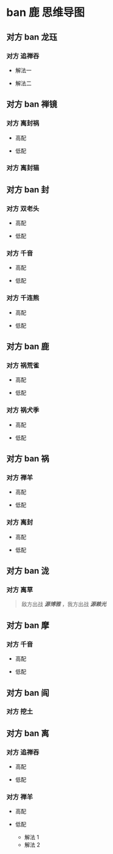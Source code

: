 # ban 鹿 思维导图

## 对方 ban 龙珏

### 对方 追禅吞

- 解法一

  <ShikigamiGroupRow
    :args1="['禅心云外镜', '鬼王酒吞童子', '流光追月神', ['时曜泷夜叉姬', '泷'], '任意']"
    :args2="['禅心云外镜', '鬼王酒吞童子', '流光追月神', '季', ['鬼金羊', '面灵气', '大夜摩天阎魔']]"
  />

- 解法二

  <ShikigamiGroupRow
    :args1="['禅心云外镜', '鬼王酒吞童子', '流光追月神', ['时曜泷夜叉姬', '泷'], '任意']"
    :args2="['神启荒', '封阳君', '帝释天', '千姬', '面灵气']"
  />

## 对方 ban 禅镜

### 对方 离封祸

- 高配

  <ShikigamiGroupRow
    :args1="['不知火', '封阳君', '祸津神', ['时曜泷夜叉姬', '神堕八岐大蛇', '渺念萤草'], '任意']"
    :args2="['神启荒', '封阳君', '鲸汐千姬', '泷', '鬼金羊']"
  />

- 低配

  <ShikigamiGroupRow
    :args1="['不知火', '封阳君', '祸津神', ['时曜泷夜叉姬', '神堕八岐大蛇', '渺念萤草'], '任意']"
    :args2="['神启荒', '入内雀', '封阳君', '鲸汐千姬', ['神酿星熊童子', '孔雀明王']]"
  />

### 对方 离封猫

<ShikigamiGroupRow
    :args1="['不知火', '封阳君', '猫川', ['白藏主', '一目连', '初翎山风'], '任意']"
    :args2="['神启荒', '封阳君', '鲸汐千姬', '天剑韧心鬼切', ['祸津神', '白藏主']]"
  />

## 对方 ban 封

### 对方 双老头

- 高配

  <ShikigamiGroupRow
      :args1="['晨晖惠比寿', '晨晖惠比寿', ['云外镜', '大夜摩天阎魔', '阎魔'], ['神酿星熊童子', '龙珏', '须佐之男'], '任意']"
      :args2="'鬼金羊|不知火|纺愿缘结神|麓铭大岳丸,遥念烟烟罗,祸津神|坂田银时,阎魔,神酿星熊童子,荒川之主,猫川'"
  />

- 低配

  <ShikigamiGroupRow
    :args1="['晨晖惠比寿', '晨晖惠比寿', ['云外镜', '大夜摩天阎魔', '阎魔'], ['神酿星熊童子', '龙珏', '须佐之男'], '任意']"
    :args2="['神启荒', '言灵', ['祸津神', '大夜摩天阎魔', '阎魔'], ['遥念烟烟罗', '御馔津'], ['神酿星熊童子', '入内雀', '彼岸花']]"
  />

### 对方 千音

- 高配

  <ShikigamiGroupRow
    :args1="['鲸汐千姬', '初音未来', ['龙珏', '泷'], ['龙吟铃鹿御前', '苍风一目连'], '任意']"
    :args2="['鬼金羊', '祸津神', '季', '天剑韧心鬼切', ['铃彦姬', '神酿星熊童子', '纺愿缘结神']]"
  />

- 低配

  <ShikigamiGroupRow
    :args1="['鲸汐千姬', '初音未来', ['龙珏', '泷'], ['龙吟铃鹿御前', '苍风一目连'], '任意']"
    :args2="['神启荒', '言灵', '入内雀', ['泷', '天剑韧心鬼切'], '神酿星熊童子']"
  />

### 对方 千连熊

- 高配

  <ShikigamiGroupRow
    :args1="['千姬', '一目连', '神酿星熊童子', ['云外镜', '鬼王酒吞童子'], ['龙珏', '大天狗', '心狩鬼女红叶']]"
    :args2="['鬼金羊', '鬼王酒吞童子', '禅心云外镜', '言灵', ['神启荒', '纺愿缘结神']]"
  />

- 低配

  <ShikigamiGroupRow
    :args1="['千姬', '一目连', '神酿星熊童子', ['云外镜', '鬼王酒吞童子'], ['龙珏', '大天狗', '心狩鬼女红叶']]"
    :args2="['神启荒', '言灵', '祸津神', '（木魅）入内雀', ['天剑韧心鬼切', '阎魔']]"
  />

## 对方 ban 鹿

### 对方 祸荒雀

- 高配
  <ShikigamiGroupRow
    :args1="['神启荒', '祸津神', '入内雀', '鲸汐千姬', ['鬼金羊', '神酿星熊童子', '封阳君', '大夜摩天阎魔']]"
    :args2="['鬼金羊', '季', '泷', '流光追月神',  ['大夜摩天阎魔', '苍风一目连', '巡音流歌', '遥念烟烟罗']]"
  />

- 低配
  <ShikigamiGroupRow
    :args1="['神启荒', '祸津神', '入内雀', '鲸汐千姬', ['言灵', '神酿星熊童子', '封阳君', '大夜摩天阎魔']]"
    :args2="['神启荒', '祸津神', '入内雀', '鲸汐千姬', ['封阳君', '言灵', '神酿星熊童子', '大夜摩天阎魔']]"
  />

### 对方 祸犬季

- 高配
  <ShikigamiGroupRow
    :args1="['祸津神', '心友犬神', '季', '鬼金羊', '未知']"
    :args2="['鬼金羊', ['流光追月神', '禅心云外镜'],  ['初音未来', '泷'], '麓铭大岳丸',  ['大夜摩天阎魔', '匣中少女']]"
  />

- 低配
  <ShikigamiGroupRow
    :args1="['祸津神', '心友犬神', '季', '鬼金羊', '未知']"
    :args2="['神启荒', '祸津神', '入内雀', '铃彦姬', ['御馔津', '大夜摩天阎魔']]"
  />

## 对方 ban 祸

### 对方 禅羊

- 高配
  <ShikigamiGroupRow
    :args1="['禅心云外镜', '鬼金羊', ['铃鹿御前', '鬼王酒吞童子', '泷'], ['须佐之男', '初音未来', '阎魔'], '任意']"
    :args2="['禅心云外镜', '鬼金羊', '铃鹿御前', ['阎魔', '鬼王酒吞童子'], ['心友犬神', '泷', '神启荒', '月读']]"
  />

- 低配

  <ShikigamiGroupRow
    :args1="['禅心云外镜', '鬼金羊', ['铃鹿御前', '鬼王酒吞童子', '泷'], ['须佐之男', '初音未来', '阎魔'], '任意']"
    :args2="['禅心云外镜', '鬼王酒吞童子', '流光追月神', ['龙吟铃鹿御前', '御馔津'], ['面灵气', '神启荒']]"
  />

### 对方 离封

- 高配
  <ShikigamiGroupRow
    :args1="['不知火', '封阳君', '猫川', ['白藏主', '一目连','初翎山风'],  '任意']"
    :args2="['禅心云外镜', '鬼金羊', '鬼王酒吞童子', '天剑韧心鬼切', ['泷', '心友犬神', '神启荒']]"
  />

- 低配
  <ShikigamiGroupRow
    :args1="['不知火', '封阳君', '猫川', ['白藏主', '一目连','初翎山风'],  '任意']"
    :args2="['禅心云外镜', '鬼王酒吞童子', '流光追月神', ['遥念烟烟罗', '一目连'], ['心友犬神', '神启荒', '天剑韧心鬼切']]"
  />

## 对方 ban 泷

### 对方 离草

<ShikigamiGroupRow
  :args1="['不知火', '渺念萤草', '妖琴师', '八岐大蛇', '任意']"
  :args2="['不知火', '祸津神', '铃彦姬', ['初翎山风', '骁浪荒川之主'], ['阎魔', '大夜摩天阎魔', '神酿星熊童子']]"
/>

> 敌方出战 **_源博雅_** ，我方出战 **_源赖光_**

## 对方 ban 摩

### 对方 千音

- 高配

  <ShikigamiGroupRow
    :args1="['鲸汐千姬', '初音未来', ['龙珏', '泷'], ['龙吟铃鹿御前', '苍风一目连'], '任意']"
    :args2="['鬼金羊', '祸津神', '季', '天剑韧心鬼切', ['铃彦姬', '神酿星熊童子', '纺愿缘结神']]"
  />

- 低配

  <ShikigamiGroupRow
    :args1="['鲸汐千姬', '初音未来', ['龙珏', '泷'], ['龙吟铃鹿御前', '苍风一目连'], '任意']"
    :args2="['神启荒', '言灵', '入内雀', ['泷', '天剑韧心鬼切'], '神酿星熊童子']"
  />

## 对方 ban 阎

### 对方 挖土

<ShikigamiGroupRow
  :args1="['因幡辉夜姬', '八岐大蛇', '妖琴师', ['龙珏', '天照', '时曜泷夜叉姬'], '任意']"
  :args2="['神启荒', '入内雀', '泷', ['遥念烟烟罗', '祸津神', '闻人翊悬'], ['大夜摩天阎魔', '神酿星熊童子', '铃彦姬', '龙珏']]"
/>

## 对方 ban 离

### 对方 追禅吞

- 高配

  <ShikigamiGroupRow
    :args1="['禅心云外镜', '鬼王酒吞童子', '流光追月神', ['时曜泷夜叉姬', '泷', '龙珏'], '任意']"
    :args2="['禅心云外镜', '鬼王酒吞童子', '流光追月神', '季', ['鬼金羊', '面灵气', '大夜摩天阎魔']]"
  />

- 低配

  <ShikigamiGroupRow
    :args1="['禅心云外镜', '鬼王酒吞童子', '流光追月神', ['时曜泷夜叉姬', '泷'], '任意']"
    :args2="['神启荒', '封阳君', '帝释天', '千姬', '面灵气']"
  />

### 对方 禅羊

- 高配
  <ShikigamiGroupRow
    :args1="['禅心云外镜', '鬼金羊', ['铃鹿御前', '鬼王酒吞童子', '泷'], ['须佐之男', '初音未来', '阎魔'], '任意']"
    :args2="['禅心云外镜', '鬼金羊', '铃鹿御前', ['阎魔', '鬼王酒吞童子'], ['心友犬神', '泷', '神启荒', '月读']]"
  />

- 低配
  - 解法 1
    <ShikigamiGroupRow
      :args1="['禅心云外镜', '鬼金羊', ['铃鹿御前', '鬼王酒吞童子', '泷'], ['须佐之男', '初音未来', '阎魔'], '任意']"
      :args2="['禅心云外镜', '鬼王酒吞童子', '流光追月神', ['龙吟铃鹿御前', '神启荒'], ['祸津神', '面灵气', '御馔津']]"
    />
  - 解法 2
    <ShikigamiGroupRow
      :args1="['禅心云外镜', '鬼金羊', ['铃鹿御前', '鬼王酒吞童子', '泷'], ['须佐之男', '初音未来', '阎魔'], '任意']"
      :args2="['神启荒', '祸津神', '帝释天', '本真三尾狐', '因幡辉夜姬']"
    />
